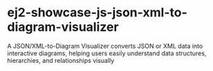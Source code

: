 # ej2-showcase-js-json-xml-to-diagram-visualizer
A JSON/XML-to-Diagram Visualizer converts JSON or XML data into interactive diagrams, helping users easily understand data structures, hierarchies, and relationships visually
